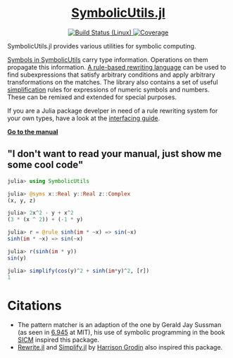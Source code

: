 <h1 align="center"><a href="https://juliasymbolics.github.io/SymbolicUtils.jl/">SymbolicUtils.jl</a></h1>

<p align="center">
  <a href="https://travis-ci.com/github/JuliaSymbolics/SymbolicUtils.jl">
    <img src="https://travis-ci.org/JuliaSymbolics/SymbolicUtils.jl.svg?branch=master"
         alt="Build Status (Linux)">
  </a>
  </a>
  <a href="https://coveralls.io/github/JuliaSymbolics/SymbolicUtils.jl?branch=master">
    <img src="https://coveralls.io/repos/github/JuliaSymbolics/SymbolicUtils.jl/badge.svg?branch=master"
         alt="Coverage">
  </a>
</p>

SymbolicUtils.jl provides various utilities for symbolic computing.

[Symbols in SymbolicUtils](https://juliasymbolics.github.io/SymbolicUtils.jl/#creating_symbolic_expressions) carry type information. Operations on them propagate this information. [A rule-based rewriting language](https://juliasymbolics.github.io/SymbolicUtils.jl/#rule-based_rewriting) can be used to find subexpressions that satisfy arbitrary conditions and apply arbitrary transformations on the matches. The library also contains a set of useful [simplification](https://juliasymbolics.github.io/SymbolicUtils.jl/#simplification) rules for expressions of numeric symbols and numbers. These can be remixed and extended for special purposes.


If you are a Julia package develper in need of a rule rewriting system for your own types, have a look at the [interfacing guide](https://juliasymbolics.github.io/SymbolicUtils.jl/interface/).

[**Go to the manual**](https://juliasymbolics.github.io/SymbolicUtils.jl/)

## "I don't want to read your manual, just show me some cool code"
```julia
julia> using SymbolicUtils

julia> @syms x::Real y::Real z::Complex
(x, y, z)

julia> 2x^2 - y + x^2
(3 * (x ^ 2)) + (-1 * y)

julia> r = @rule sinh(im * ~x) => sin(~x)
sinh(im * ~x) => sin(~x)

julia> r(sinh(im * y))
sin(y)

julia> simplify(cos(y)^2 + sinh(im*y)^2, [r])
1
```

# Citations

- The pattern matcher is an adaption of the one by Gerald Jay Sussman (as seen in [6.945](https://groups.csail.mit.edu/mac/users/gjs/6.945/) at MIT), his use of symbolic programming in the book [SICM](https://groups.csail.mit.edu/mac/users/gjs/6946/sicm-html/book.html) inspired this package.
- [Rewrite.jl](https://github.com/HarrisonGrodin/Rewrite.jl) and [Simplify.jl](https://github.com/HarrisonGrodin/Simplify.jl) by [Harrison Grodin](https://github.com/HarrisonGrodin) also inspired this package.

